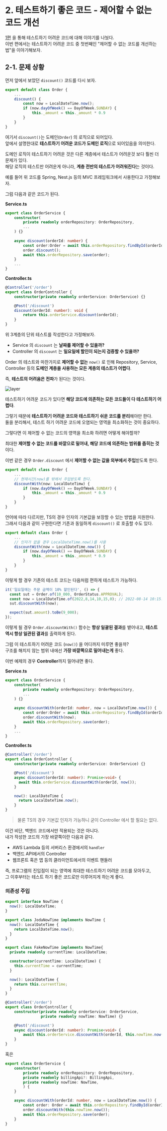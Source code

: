 # 2. 테스트하기 좋은 코드 - 제어할 수 없는 코드 개선

[1편](https://jojoldu.tistory.com/674) 을 통해 테스트하기 어려운 코드에 대해 이야기를 나눴다.  
이번 편에서는 테스트하기 어려운 코드 중 첫번째인 "제어할 수 없는 코드를 개선하는 법"을 이야기해보자.  

## 2-1. 문제 상황

먼저 앞에서 보았던 `discount()` 코드를 다시 보자.   

```ts
export default class Order {
    ...
    discount() {
        const now = LocalDateTime.now();
        if (now.dayOfWeek() == DayOfWeek.SUNDAY) {
            this._amount = this._amount * 0.9
        }
    }
}
```

여기서 `discount()`는 도메인(`Order`) 의 로직으로 되어있다.  
앞에서 설명한대로 **테스트하기 어려운 코드가 도메인 로직**으로 되어있음을 의미한다.  
  
도메인 로직이 테스트하기 어려운 것은 다른 계층에서 테스트가 어려운것 보다 훨씬 더 문제가 있다.  
해당 로직의 테스트만 어려운게 아니라, **계층 전반의 테스트가 어려워진다**는 것이다.  
  
예를 들어 위 코드를 Spring, Nest.js 등의 MVC 프레임워크에서 사용한다고 가정해보자.  
  
그럼 다음과 같은 코드가 된다.  
  
**Service.ts**

```ts
export class OrderService {
    constructor(
        private readonly orderRepository: OrderRepository,
        ...
    ) {}
  
    async discount(orderId: number) {
        const order:Order = await this.orderRepository.findById(orderId);
        order.discount();
        await this.orderRepository.save(order);
    }
    ...
}
```

**Controller.ts**

```ts
@Controller('/order')
export class OrderController {
    constructor(private readonly orderService: OrderService) {}

    @Post('/discount')
    discount(orderId: number): void {
        return this.orderService.discount(orderId);
    }
}

```

위 3계층의 단위 테스트를 작성한다고 가정해보자.  

* Service 의 `discount` 는 **날짜를 제어할 수 있을까?**
* Controller 의 `discount` 는 **일요일에 할인이 되는지 검증할 수 있을까?**
  
Order 의 테스트와 마찬가지로 **제어할 수 없는** `now()` 로 인해 Repository, Service, Controller 등의 **도메인 계층을 사용하는 모든 계층의 테스트가 어렵다**.  
    
즉, **테스트의 어려움은 전파**가 된다는 것이다.  
  
![layer](./images/layer.png)

테스트하기 어려운 코드가 있다면 **해당 코드에 의존하는 모든 코드들이 다 테스트하기 어렵다**.  
  
그렇기 때문에 **테스트하기 어려운 코드와 테스트하기 쉬운 코드를 분리**해야만 한다.  
둘을 분리해서, 테스트 하기 어려운 코드에 오염되는 영역을 최소화하는 것이 중요하다.  
  
그렇다면 이 제어할 수 없는 코드의 영역을 최소화 하려면 어떻게 해야할까?  
  
최대한 **제어할 수 없는 코드를 바깥으로 밀어내, 해당 코드에 의존하는 범위를 좁히는 것**이다.  
  
이번 같은 경우 `Order.discount` 에서 **제어할 수 없는 값을 외부에서 주입**받도록 한다.

```ts
export default class Order {
    ...
    // 현재시간(now)를 밖에서 주입받도록 한다.
    discountWith(now: LocalDateTimw) { 
        if (now.dayOfWeek() == DayOfWeek.SUNDAY) {
            this._amount = this._amount * 0.9
        }
    }
}
```

언어에 따라 다르지만, TS의 경우 인자의 기본값을 보장할 수 있는 방법을 지원한다.  
그래서 다음과 같이 구현한다면 기존과 동일하게 `discount()` 로 호출할 수도 있다.

```ts
export default class Order {
    ...
    // 인자가 없을 경우 LocalDateTime.now()를 사용
    discountWith(now = LocalDateTime.now()) { 
        if (now.dayOfWeek() == DayOfWeek.SUNDAY) {
            this._amount = this._amount * 0.9
        }
    }
}
```

이렇게 할 경우 기존의 테스트 코드는 다음처럼 편하게 테스트가 가능하다.

```ts
it('일요일에는 주문 금액이 10% 할인된다', () => {
  const sut = Order.of(10_000, OrderStatus.APPROVAL);
  const now = LocalDateTime.of(2022,8,14,10,15,0); // 2022-08-14 10:15:00 시로 고정
  sut.discountWith(now);

  expect(sut.amount).toBe(9_000);
});
```

이렇게 될 경우 `Order.discountWith()` 함수는 **항상 일괄된 결과**를 뱉어내고, **테스트 역시 항상 일관된 결과**를 출력하게 된다.   
  
그럼 이 테스트하기 어려운 코드 (`now()`) 을 어디까지 미루면 좋을까?    
구조를 해치지 않는 범위 내에선 **가장 바깥쪽으로 밀어내는게** 좋다.  
  
이번 예제의 경우 **Controller**까지 밀어내면 좋다.  
  
**Service.ts**

```ts
export class OrderService {
    constructor(
        private readonly orderRepository: OrderRepository,
        ...
    ) {}
  
    async discountWith(orderId: number, now = LocalDateTime.now()) {
        const order:Order = await this.orderRepository.findById(orderId);
        order.discountWith(now);
        await this.orderRepository.save(order);
    }
    ...
}
```

**Controller.ts**

```ts
@Controller('/order')
export class OrderController {
    constructor(private readonly orderService: OrderService) {}

    @Post('/discount')
    async discount(orderId: number): Promise<void> {
      await this.orderService.discountWith(orderId, now());
    }

    now(): LocalDateTime {
      return LocalDateTime.now();
    }
}
```

> 물론 TS의 경우 기본값 인자가 가능하니 굳이 Controller 에서 할 필요는 없다.  
  

이건 비단, 백엔드 코드에서만 적용되는 것은 아니다.  
내가 작성한 코드의 가장 바깥쪽이란 다음과 같다.

* AWS Lambda 등의 서버리스 환경에서의 `handler` 
* 백엔드 API에서의 Controller
* 웹프론트 혹은 앱 등의 클라이언트에서의 이벤트 핸들러

즉, 프로그램의 진입점이 되는 영역에 최대한 테스트하기 어려운 코드를 모아두고,  
그 이후부터는 테스트 하기 좋은 코드로만 이루어지게 하는게 좋다.

### 의존성 주입

```ts
export interface NowTime {
  now(): LocalDateTime;
}
```

```ts
export class JodaNowTime implements NowTime {
  now(): LocalDateTime {
    return LocalDateTime.now();
  }
}
```

```ts
export class FakeNowTime implements NowTime{
  private readonly currentTime: LocalDateTime;

  constructor(currentTime: LocalDateTime) {
    this.currentTime = currentTime;
  }

  now(): LocalDateTime {
    return this.currentTime;
  }
}
```

```ts
@Controller('/order')
export class OrderController {
    constructor(private readonly orderService: OrderService,
                private readonly nowTime: NowTime) {}

    @Post('/discount')
    async discount(orderId: number): Promise<void> {
        await this.orderService.discountWith(orderId, this.nowTime.now());
    }
}
```

혹은

```ts
export class OrderService {
    constructor(
        private readonly orderRepository: OrderRepository,
        private readonly billingApi?: BillingApi,
        private readonly nowTime: NowTime,
        ) {
    }

    async discountWith(orderId: number, now = LocalDateTime.now()) {
        const order: Order = await this.orderRepository.findById(orderId);
        order.discountWith(this.nowTime.now());
        await this.orderRepository.save(order);
    }
}
```